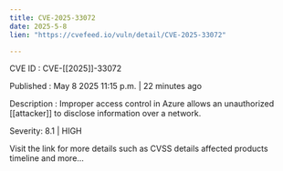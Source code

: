 ```yaml
---
title: CVE-2025-33072
date: 2025-5-8
lien: "https://cvefeed.io/vuln/detail/CVE-2025-33072"

---
```


CVE ID : CVE-[[2025]]-33072

Published :  May 8
2025
11:15 p.m. | 22 minutes ago

Description : Improper access control in Azure allows an unauthorized  [[attacker]] to disclose information over a network.

Severity: 8.1 | HIGH

Visit the link for more details
such as CVSS details
affected products
timeline
and more...
